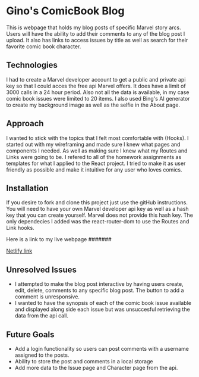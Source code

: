 # Gino's ComicBook Blog

This is webpage that holds my blog posts of specific Marvel story arcs. Users will have the ability to add their comments to any of the blog post I upload. It also has links to access issues by title as well as search for their favorite comic book character.

## Technologies

I had to create a Marvel developer account to get a public and private api key so that I could acces the free api Marvel offers. It does have a limit of 3000 calls in a 24 hour period. Also not all the data is available, in my case comic book issues were limited to 20 items. I also used Bing's AI generator to create my background image as well as the selfie in the About page.

## Approach

I wanted to stick with the topics that I felt most comfortable with (Hooks). I started out with my wireframing and made sure I knew what pages and components I needed. As well as making sure I knew what my Routes and Links were going to be. I refered to all of the homework assignments as templates for what I applied to the React project. I tried to make it as user friendly as possible and make it intuitive for any user who loves comics.

## Installation

If you desire to fork and clone this project just use the gitHub instructions. You will need to have your own Marvel developer api key as well as a hash key that you can create yourself. Marvel does not provide this hash key. The only dependecies I added was the react-router-dom to use the Routes and Link hooks.

Here is a link to my live webpage
#######

[Netlify link](https://ginoscomicbookblog.netlify.app/)

## Unresolved Issues

- I attempted to make the blog post interactive by having users create, edit, delete, comments to any specific blog post. The button to add a comment is unresponsive.
- I wanted to have the synopsis of each of the comic book issue available and displayed along side each issue but was unsuccesful retrieving the data from the api call.

## Future Goals

- Add a login functionality so users can post comments with a username assigned to the posts.
- Ability to store the post and comments in a local storage
- Add more data to the Issue page and Character page from the api.
